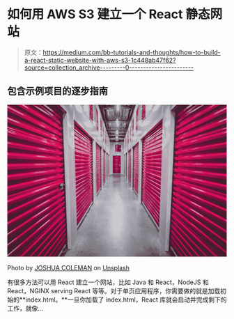 # 如何用 AWS S3 建立一个 React 静态网站

> 原文：<https://medium.com/bb-tutorials-and-thoughts/how-to-build-a-react-static-website-with-aws-s3-1c448ab47f62?source=collection_archive---------0----------------------->

## 包含示例项目的逐步指南

![](img/5ea5da86111916f01d794e4882127b47.png)

Photo by [JOSHUA COLEMAN](https://unsplash.com/@joshstyle?utm_source=medium&utm_medium=referral) on [Unsplash](https://unsplash.com?utm_source=medium&utm_medium=referral)

有很多方法可以用 React 建立一个网站，比如 Java 和 React，NodeJS 和 React，NGINX serving React 等等。对于单页应用程序，你需要做的就是加载初始的**index.html。**一旦你加载了 index.html，React 库就会启动并完成剩下的工作，就像…